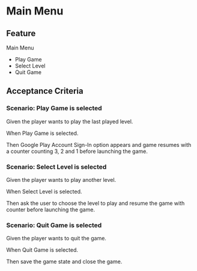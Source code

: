 # Main Menu

## Feature

Main Menu

- Play Game
- Select Level
- Quit Game

## Acceptance Criteria

### Scenario: Play Game is selected

  Given the player wants to play the last played level.

  When Play Game is selected.

  Then Google Play Account Sign-In option appears
  and game resumes with a counter counting 3, 2
  and 1 before launching the game.

### Scenario: Select Level is selected

  Given the player wants to play another level.
  
  When Select Level is selected.
  
  Then ask the user to choose the level to play
  and resume the game with counter before launching
  the game.
  
### Scenario: Quit Game is selected

  Given the player wants to quit the game.
  
  When Quit Game is selected.
  
  Then save the game state and close the game.
